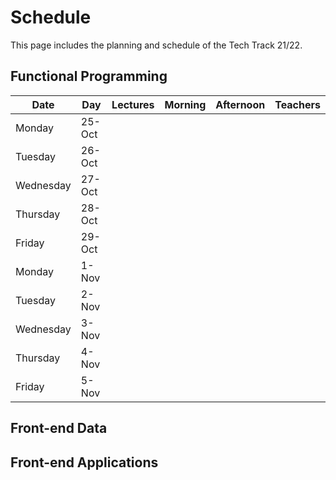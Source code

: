 # Schedule

This page includes the planning and schedule of the Tech Track 21/22.

## Functional Programming

<table>
  <thead>
    <tr>
      <th><strong>Date</strong></th>
      <th><strong>Day</strong></th>
      <th><strong>Lectures</strong></th>
      <th><strong>Morning</strong></th>
      <th><strong>Afternoon</strong></th>
      <th><strong>Teachers</strong></th>
    </tr>
  </thead>
  <tbody>
  	<tr>
  		<td>Monday</td>
  		<td>25-Oct</td>
  		<td></td>
  		<td></td>
  		<td></td>
  		<td></td>
  	</tr>
  	<tr>
  		<td>Tuesday</td>
  		<td>26-Oct</td>
  		<td></td>
  		<td></td>
  		<td></td>
  		<td></td>
  	</tr>
   	<tr>
  		<td>Wednesday</td>
  		<td>27-Oct</td>
  		<td></td>
  		<td></td>
  		<td></td>
  		<td></td>
  	</tr>
  	<tr>
  		<td>Thursday</td>
  		<td>28-Oct</td>
  		<td></td>
  		<td></td>
  		<td></td>
  		<td></td>
  	</tr>
   	<tr>
  		<td>Friday</td>
  		<td>29-Oct</td>
  		<td></td>
  		<td></td>
  		<td></td>
  		<td></td>
  	</tr>
  	<tr>
  		<td>Monday</td>
  		<td>1-Nov</td>
  		<td></td>
  		<td></td>
  		<td></td>
  		<td></td>
  	</tr>
  	<tr>
  		<td>Tuesday</td>
  		<td>2-Nov</td>
  		<td></td>
  		<td></td>
  		<td></td>
  		<td></td>
  	</tr>
   	<tr>
  		<td>Wednesday</td>
  		<td>3-Nov</td>
  		<td></td>
  		<td></td>
  		<td></td>
  		<td></td>
  	</tr>
  	<tr>
  		<td>Thursday</td>
  		<td>4-Nov</td>
  		<td></td>
  		<td></td>
  		<td></td>
  		<td></td>
  	</tr>
   	<tr>
  		<td>Friday</td>
  		<td>5-Nov</td>
  		<td></td>
  		<td></td>
  		<td></td>
  		<td></td>
  	</tr>
  </tbody>
</table>

## Front-end Data

## Front-end Applications